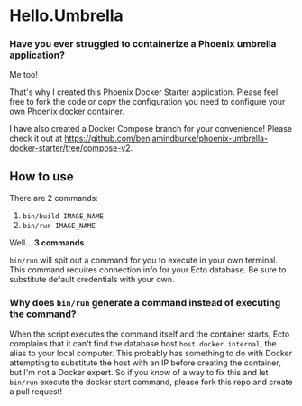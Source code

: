 # Hello.Umbrella

### Have you ever struggled to containerize a Phoenix umbrella application?

Me too!

That's why I created this Phoenix Docker Starter application. Please feel free to fork the code or copy the configuration you need to configure your own Phoenix docker container.

I have also created a Docker Compose branch for your convenience! Please check it out at https://github.com/benjamindburke/phoenix-umbrella-docker-starter/tree/compose-v2.

## How to use

There are 2 commands:

1. `bin/build IMAGE_NAME`
1. `bin/run IMAGE_NAME`

Well... **3 commands**.

`bin/run` will spit out a command for you to execute in your own terminal. This command requires connection info for your Ecto database. Be sure to substitute default credentials with your own.

### Why does `bin/run` generate a command instead of executing the command?

When the script executes the command itself and the container starts, Ecto complains that it can't find the database host `host.docker.internal`, the alias to your local computer. This probably has something to do with Docker attempting to substitute the host with an IP before creating the container, but I'm not a Docker expert. So if you know of a way to fix this and let `bin/run` execute the docker start command, please fork this repo and create a pull request!